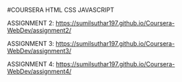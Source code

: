 #COURSERA HTML CSS JAVASCRIPT

ASSIGNMENT 2:  https://sumilsuthar197.github.io/Coursera-WebDev/assignment2/

ASSIGNMENT 3:  https://sumilsuthar197.github.io/Coursera-WebDev/assignment3/

ASSIGNMENT 4:  https://sumilsuthar197.github.io/Coursera-WebDev/assignment4/
